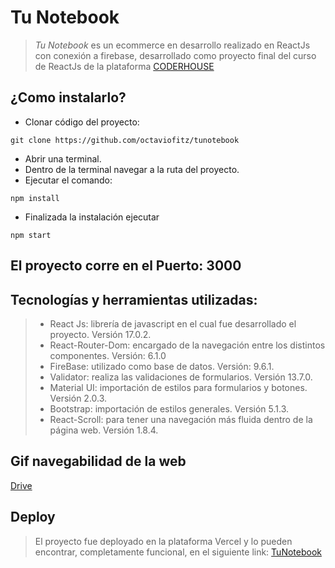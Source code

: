 # Tu Notebook

> *Tu Notebook* es un ecommerce en desarrollo realizado en ReactJs con conexión a firebase, desarrollado como proyecto final del curso de ReactJs de la plataforma [CODERHOUSE](https://www.coderhouse.com/)


## ¿Como instalarlo?

- Clonar código del proyecto:
```
git clone https://github.com/octaviofitz/tunotebook
``` 
- Abrir una terminal.
- Dentro de la terminal navegar a la ruta del proyecto.
- Ejecutar el comando:
```
npm install
``` 
- Finalizada la instalación ejecutar
```
npm start
``` 

## El proyecto corre en el Puerto: 3000

## Tecnologías y herramientas utilizadas:

>- React Js: librería de javascript en el cual fue desarrollado el proyecto. Versión 17.0.2.
>- React-Router-Dom: encargado de la navegación entre los distintos componentes. Versión: 6.1.0
>- FireBase: utilizado como base de datos. Versión: 9.6.1.
>- Validator: realiza las validaciones de formularios. Versión 13.7.0.
>- Material UI: importación de estilos para formularios y botones. Versión 2.0.3.
>- Bootstrap: importación de estilos generales. Versión 5.1.3.
>- React-Scroll: para tener una navegación más fluida dentro de la página web. Versión 1.8.4. 

## Gif navegabilidad de la web

[Drive](https://drive.google.com/file/d/1E_8KGlcv2ZmFT1zSsP_-pZkMe8RIXHrq/view?usp=sharing)

## Deploy   

> El proyecto fue deployado en la plataforma Vercel y lo pueden encontrar, completamente funcional, en el siguiente link: [TuNotebook](https://tunotebook.vercel.app/)

 
